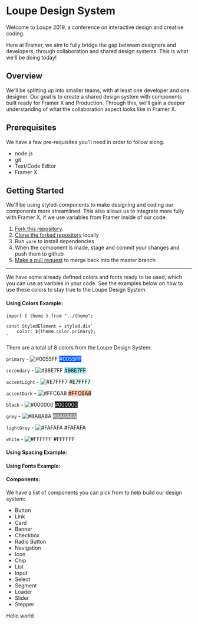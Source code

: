 # Loupe Design System

Welcome to Loupe 2019, a conference on interactive design and creative coding.

Here at Framer, we aim to fully bridge the gap between designers and developers, through collaboration and shared design systems. This is what we'll be doing today!

## Overview

We'll be splitting up into smaller teams, with at least one developer and one designer. Our goal is to create a shared design system with components built ready for Framer X and Production. Through this, we'll gain a deeper understanding of what the collaboration aspect looks like in Framer X.

## Prerequisites

We have a few pre-requisites you'll need in order to follow along.

- node.js
- git
- Text/Code Editor
- Framer X

## Getting Started

We'll be using styled-components to make designing and coding our components more streamlined. This also allows us to integrate more fully with Framer X, if we use variables from Framer inside of our code.

1. [Fork this repository](https://help.github.com/en/articles/fork-a-repo).
1. [Clone the forked repository](https://help.github.com/en/articles/cloning-a-repository) locally
1. Run `yarn` to install dependencies
1. When the component is made, stage and commit your changes and push them to github
1. [Make a pull request](https://help.github.com/en/articles/creating-a-pull-request-from-a-fork) to merge back into the master branch

---

We have some already defined colors and fonts ready to be used, which you can use as varibles in your code. See the examples below on how to use these colors to stay true to the Loupe Design System.

#### Using Colors Example:

```
import { theme } from "../theme";

const StyledElement = styled.div`
    color: ${theme.color.primary};
`
```

There are a total of 8 colors from the Loupe Design System:

`primary` - ![#0055FF](https://placehold.it/15/0055FF/000000?text=+) <span style="background:#0055FF; color: white">#0055FF</span>

`secondary` - ![#98E7FF](https://placehold.it/15/98E7FF/000000?text=+) <span style="background:#98E7FF; color: black">#98E7FF</span>

`accentLight` - ![#E7FFF7](https://placehold.it/15/E7FFF7/000000?text=+) <span style="background:#E7FFF7; color: black">#E7FFF7</span>

`accentDark` - ![#FFC6A8](https://placehold.it/15/FFC6A8/000000?text=+) <span style="background:#FFC6A8; color: black">#FFC6A8</span>

`black` - ![#000000](https://placehold.it/15/000000/000000?text=+) <span style="background:#000000; color: white">#000000</span>

`grey` - ![#8A8A8A](https://placehold.it/15/8A8A8A/000000?text=+) <span style="background:#8A8A8A; color: white">#8A8A8A</span>

`lightGrey` - ![#FAFAFA](https://placehold.it/15/FAFAFA/000000?text=+) <span style="background:#FAFAFA; color: black">#FAFAFA</span>

`white` - ![#FFFFFF](https://placehold.it/15/FFFFFF/000000?text=+) <span style="background:#FFFFFF; color: black">#FFFFFF</span>

#### Using Spacing Example:

#### Using Fonts Example:

#### Components:

We have a list of components you can pick from to help build our design system:

- Button
- Link
- Card
- Banner
- Checkbox
- Radio Button
- Navigation
- Icon
- Chip
- List
- Input
- Select
- Segment
- Loader
- Slider
- Stepper

Hello world
